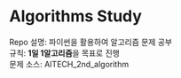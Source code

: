 # Algorithms Study
Repo 설명: 파이썬을 활용하여 알고리즘 문제 공부 <br/>
규칙: <b>1일 1알고리즘</b>을 목표로 진행<br/>
문제 소스: AITECH_2nd_algorithm
